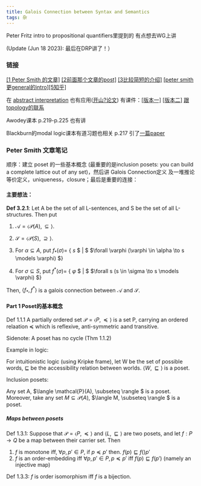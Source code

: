 ```yaml
---
title: Galois Connection between Syntax and Semantics
tags: 杂
---
```


Peter Fritz intro to propositional quantifiers里提到的 有点想去WG上讲

(Update (Jun 18 2023): 最后在DRP讲了！）

<!--more-->

### 链接

[[1 Peter Smith 的文章]](https://www.logicmatters.net/resources/pdfs/Galois.pdf) [[2前面那个文章的post]](https://www.logicmatters.net/2010/06/03/the-galois-connection-between-syntax-and-semantics/) [[3比较简短的介绍]](https://faculty.uml.edu/jpropp/galois.pdf?curius=3) [[peter smith更general的intro]](https://www.logicmatters.net/resources/pdfs/BeginCatTheory.pdf)[[5知乎]](https://zhuanlan.zhihu.com/p/34638145)

在 [abstract interpretation](https://en.wikipedia.org/wiki/Abstract_interpretation) 也有应用([开山?论文](https://dl.acm.org/doi/pdf/10.1145/567752.567778)) 有课件：[[版本一]](https://www.cs.cmu.edu/~emc/15817-s11/lect-mar30.pdf#page81) [[版本二]](https://www.cs.cmu.edu/~emc/15414-f11/lecture/lec19_GaloisConnections.pdf#page81) [跟topology的联系](https://mathoverflow.net/questions/35719/when-does-a-galois-connection-induce-a-topology)

Awodey课本 p.219-p.225 也有讲 

Blackburn的modal logic课本有道习题也相关 p.217 引了[一篇paper](https://www.cambridge.org/core/journals/mathematical-structures-in-computer-science/article/temporal-logic-of-coalgebras-via-galois-algebras/1D39FFB32D0554D0285109D1487D785E)

### Peter Smith 文章笔记

顺序：建立 poset 的一些基本概念 (最重要的是inclusion posets: you can build a complete lattice out of any set)，然后讲 Galois Connection定义 及一堆推论 等价定义，uniqueness，closure；最后是重要的连接：

#### 主要想法：

**Def 3.2.1**: Let A be the set of all L-sentences, and S be the set of all L-structures. Then put

1. $\mathscr{A} = \langle \mathcal{P}(A), \subseteq \rangle$.

2. $\mathscr{S} = \langle \mathcal{P}(S), \supseteq \rangle$.

3. For $\alpha \subseteq A$,
put $f_*(\sigma) =$ { 
$s$
$ | $ 
$\forall \varphi (\varphi \in \alpha \to s \models \varphi) $}

4. For $\sigma \subseteq S$,
put $f^*(\sigma) =$ { 
$\varphi$
$ | $ 
$\forall s (s \in \sigma \to s \models \varphi) $}

Then,
$\langle f_* , f^* \rangle$
is a galois connection between $\mathscr{A} \text{ and } \mathscr{S}$.


#### Part 1 Poset的基本概念

Def 1.1.1 A partially ordered set $\mathscr{P} = \langle P,  \preccurlyeq \rangle$ is a set P, carrying an ordered relaation $\preccurlyeq$ which is reflexive, anti-symmetric aand transitive.

Sidenote: A poset has no cycle (Thm 1.1.2)

Example in logic:

For intuitionistic logic (using Kripke frame), let W be the set of possible words, $\sqsubseteq$ be the accessibility relation between worlds. $\langle W,  \sqsubseteq \rangle$ is a poset.

Inclusion posets:

Any set A, $\langle \mathcal{P}(A), \subseteq \rangle $ is a poset. Moreover, take any set $M \subseteq \mathcal {P}(A)$, $\langle M, \subseteq \rangle $ is a poset.

##### Maps between posets

Def 1.3.1: Suppose that $\mathscr P = \langle P,  \preccurlyeq \rangle$ and $\langle L,  \sqsubseteq \rangle$ are two posets, and let $f : P \rightarrow Q$ be a map between their carrier set. Then
1. $f$ is monotone iff, $\forall p, p\prime \in P$, if $p \preccurlyeq p\prime$ then. $f(p) \sqsubseteq f()p\prime$
2. $f$ is an order-embedding iff $\forall p, p\prime \in P, p \preccurlyeq p\prime$ iff $f(p) \sqsubseteq f(p\prime)$ (namely an injective map)

Def 1.3.3: $f$ is order isomorphism iff $f$ is a bijection.


